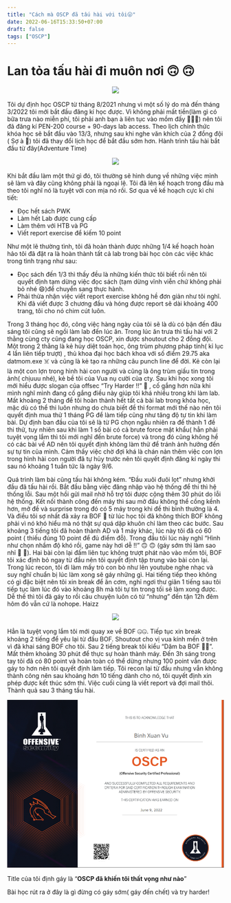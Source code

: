 ```yaml
---
title: "Cách mà OSCP đã tấu hài với tôi😛"
date: 2022-06-16T15:33:50+07:00
draft: false
tags: ["OSCP"]
---
```

<h1>Lan tỏa tấu hài đi muôn nơi  🙃 🙃</h1>
<p align="center">
<a href="https://hits.seeyoufarm.com"><img src="https://hits.seeyoufarm.com/api/count/incr/badge.svg?url=https%3A%2F%2Fn00b-bot.github.io%2Foscp%2F&count_bg=%2379C83D&title_bg=%23555555&icon=go.svg&icon_color=%2300F7F4&title=hits&edge_flat=true"/></a>
</p>
<!--more-->
Tôi dự định học OSCP từ tháng 8/2021 nhưng vì một số lý do mà đến tháng 3/2022 tôi mới bắt đầu đăng kí học được. Vì không phải mất tiền(làm gì có bữa trưa nào miễn phí, tôi phải anh bạn à liên tục vào mồm đấy 🤪🤪🤪)  nên tôi đã đăng kí PEN-200 course + 90-days lab access. Theo lịch chính thức khóa học sẽ bắt đầu vào 13/3, nhưng sau khi nghe văn khích của 2 đồng đội ( Sợ à 🙂) tôi đã thay đổi lịch học để bắt đầu sớm hơn. Hành trình tấu hài bắt đầu từ đây(Adventure Time)

<p align="center">
<img src="/oscp/spider.png">
</p>

Khi bắt đầu làm một thứ gì đó, tôi thường sẽ hình dung về những việc mình sẽ làm và đây cũng không phải là ngoại lệ. Tôi đã lên kế hoạch trong đầu mà theo tôi nghĩ nó là tuyệt vời con mịa nó rồi. Sơ qua về kế hoạch cực kì chi tiết:

- Đọc hết sách PWK
- Làm hết Lab được cung cấp
- Làm thêm với HTB và PG
- Viết report exercise để kiếm 10 point

Như một lẽ thường tình, tôi đã hoàn thành được những 1/4 kế hoạch hoàn hảo tôi đã đặt ra là hoàn thành tất cả lab trong bài học còn các việc khác trong tình trạng như sau:

- Đọc sách đến 1/3 thì thấy đều là những kiến thức tôi biết rồi nên tôi quyết định tạm dừng việc đọc sách (tạm dừng vĩnh viễn chứ không phải bỏ nhé 😄)để chuyển sang thực hành.
- Phải thừa nhận việc viết report exercise không hề đơn giản như tôi nghĩ. Khi đã viết được 3 chương đầu và hóng được report sẽ dài khoảng 400 trang, tôi cho nó chim cút luôn.

Trong 3 tháng học đó, công việc hàng ngày của tôi sẽ là dù có bận đến đâu sáng tôi cũng sẽ ngồi làm lab đến lúc ăn. Trong lúc ăn trưa thì tấu hài với 2 thằng cùng cty cũng đang học OSCP, xin được shoutout cho 2 đồng đội. Một trong 2 thằng là kẻ hủy diệt toán học, ông trùm phương pháp tính( kỉ lục 4 lần liên tiếp trượt) , thủ khoa đại học bách khoa với số điểm 29.75 aka datmom.exe ☠️ và cũng là kẻ tạo ra những câu punch line để đời. Kẻ còn lại là một con lợn trong hình hài con người và cũng là ông trùm giấu tin trong ảnh( chịuuu nhé), kẻ bề tôi của Vua nụ cười của cty. Sau khi học xong tôi mới hiểu được slogan của offsec “Try Harder !!” 💯 , cố gắng hơn nữa khi mình nghĩ mình đang cố gắng điều này giúp tôi khá nhiều trong khi làm lab. Mất khoảng 2 tháng để tôi hoàn thành hết tất cả bài lab trong khóa học, mặc dù có thể thi luôn nhưng do chưa biết đề thi format mới thế nào nên tôi quyết định mua thử 1 tháng PG để làm tiếp cũng như tăng độ tự tin khi làm bài. Dự định ban đầu của tôi sẽ là từ PG chọn ngẫu nhiên ra để thành 1 đề thi thử, tuy nhiên sau khi làm 1 số bài có cả brute force mật khẩu( hẳn phải tuyệt vọng lắm thì tôi mới nghĩ đến brute force) và trong đó cũng không hề có các bài về AD nên tôi quyết định không làm thử để tránh ảnh hưởng đến sự tự tin của mình. Cảm thấy việc chờ đợi khá là chán nản thêm việc con lợn trong hình hài con người đã tự hủy trước nên tôi quyết định đăng kí ngày thi sau nó khoảng 1 tuần tức là ngày 9/6.

Quá trình làm bài cũng tấu hài không kém. “Đầu xuôi đuôi lọt” nhưng khởi đầu đã tấu hài rồi. Bắt đầu bằng việc đăng nhập vào hệ thống để thi thì hệ thống lỗi. Sau một hồi gửi mail nhờ hỗ trợ tôi được cộng thêm 30 phút do lỗi hệ thống. Kết nối thành công đến máy thi sau mở đầu không thể cồng kềnh hơn, mở đề và surprise trong đó có 5 máy trong khi đề thi bình thường là 4. Và điều tôi sợ nhất đã xảy ra BOF 🙂 từ lúc học tôi đã không thích BOF không phải vì nó khó hiểu mà nó thật sự quá dập khuôn chỉ làm theo các bước. Sau khoảng 3 tiếng tôi đã hoàn thành AD và 1 máy khác, lúc này tôi đã có 60 point ( thiếu đúng 10 point để đủ điểm đỗ). Trong đầu tôi lúc này nghĩ “Hình như chọn nhầm độ khó rồi, game này hơi dễ !!” 🙃 🙃  (gáy sớm thì làm sao nhỉ 🙂 🙂). Hai bài còn lại đấm liên tục không trượt phát nào vào mồm tôi, BOF tôi xác định bỏ ngay từ đầu nên tôi quyết định tập trung vào bài còn lại. Trong lúc recon, tôi đi làm mấy trò con bò như lên youtube nghe nhạc và suy nghĩ chuẩn bị lúc làm xong sẽ gáy những gì. Hai tiếng tiếp theo không có gì đặc biệt nên tôi xin break để ăn cơm, nghỉ ngơi thư giãn 1 tiếng sau tôi tiếp tục làm lúc đó vào khoảng 8h mà tôi tự tin trong tối sẽ làm xong được. Dễ thế thì tôi đã gáy to rồi câu chuyện luôn có từ “nhưng” đến tận 12h đêm hôm đó vẫn cứ là nohope. Haizz

<p align="center">
<img src="/oscp/ahshit.png">
</p>
Hẳn là tuyệt vọng lắm tôi mới quay xe về BOF 🤐🤐. Tiếp tục xin break khoảng 2 tiếng để yêu lại từ đầu BOF. Shoutout cho vị vua kính mến ở trên vì đã khai sáng BOF cho tôi. Sau 2 tiếng break tôi kiểu “Dăm ba BOF 🤣🤣”. Mất thêm khoảng 30 phút để thực sự hoàn thành máy. Đến 3h sáng trong tay tôi đã có 80 point và hoàn toàn có thể dừng nhưng 100 point vẫn được gáy to hơn nên tôi quyết định làm tiếp. Tôi recon lại từ đầu nhưng vẫn không thành công nên sau khoảng hơn 10 tiếng dành cho nó, tôi quyết định xin phép được kết thúc sớm thi. Việc cuối cùng là viết report và đợi mail thôi. Thành quả sau 3 tháng tấu hài.

![](oscp.png)

Title của tôi định gáy là “**OSCP đã khiến tôi thất vọng như nào**”

Bài học rút ra ở đây là gì đừng có gáy sớm( gáy đến chết)  và try harder!